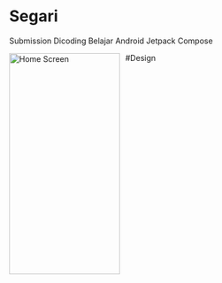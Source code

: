 # Segari
Submission Dicoding Belajar Android Jetpack Compose

#Design
<img src="https://github.com/marwanhn/Segari/assets/66239132/e3b76aa3-356a-4713-953a-297944bde8db"
     alt="Home Screen"
     style="float: left; margin-right: 10px;"
     width="200"
     height="400"/>
